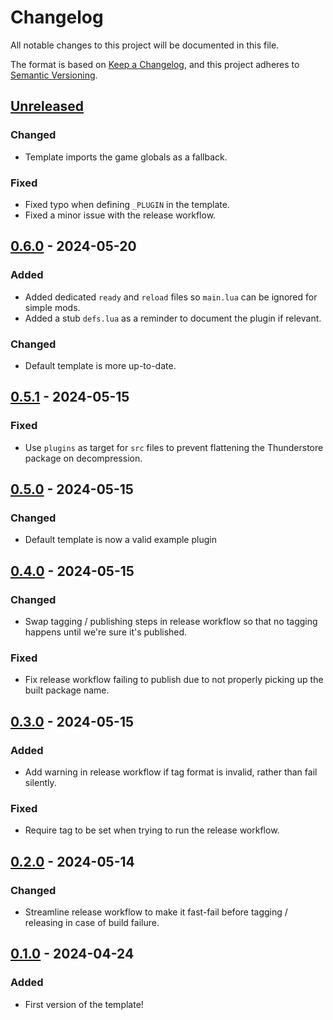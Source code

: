 # Changelog

All notable changes to this project will be documented in this file.

The format is based on [Keep a Changelog](https://keepachangelog.com/en/1.1.0/),
and this project adheres to [Semantic Versioning](https://semver.org/spec/v2.0.0.html).

## [Unreleased]

### Changed

- Template imports the game globals as a fallback.

### Fixed

- Fixed typo when defining `_PLUGIN` in the template.
- Fixed a minor issue with the release workflow.

## [0.6.0] - 2024-05-20

### Added

- Added dedicated `ready` and `reload` files so `main.lua` can be ignored for simple mods.
- Added a stub `defs.lua` as a reminder to document the plugin if relevant.

### Changed

- Default template is more up-to-date.

## [0.5.1] - 2024-05-15

### Fixed

- Use `plugins` as target for `src` files to prevent flattening the Thunderstore package on decompression.

## [0.5.0] - 2024-05-15

### Changed

- Default template is now a valid example plugin

## [0.4.0] - 2024-05-15

### Changed

- Swap tagging / publishing steps in release workflow so that no tagging happens until we're sure it's published.

### Fixed

- Fix release workflow failing to publish due to not properly picking up the built package name.

## [0.3.0] - 2024-05-15

### Added

- Add warning in release workflow if tag format is invalid, rather than fail silently.

### Fixed

- Require tag to be set when trying to run the release workflow.

## [0.2.0] - 2024-05-14

### Changed

- Streamline release workflow to make it fast-fail before tagging / releasing in case of build failure.

## [0.1.0] - 2024-04-24

### Added

- First version of the template!

[unreleased]: https://github.com/SGG-Modding/Hades2ModTemplate/compare/0.6.0...HEAD
[0.6.0]: https://github.com/SGG-Modding/Hades2ModTemplate/compare/0.5.1...0.6.0
[0.5.1]: https://github.com/SGG-Modding/Hades2ModTemplate/compare/0.5.0...0.5.1
[0.5.0]: https://github.com/SGG-Modding/Hades2ModTemplate/compare/0.4.0...0.5.0
[0.4.0]: https://github.com/SGG-Modding/Hades2ModTemplate/compare/0.3.0...0.4.0
[0.3.0]: https://github.com/SGG-Modding/Hades2ModTemplate/compare/0.2.0...0.3.0
[0.2.0]: https://github.com/SGG-Modding/Hades2ModTemplate/compare/0.1.0...0.2.0
[0.1.0]: https://github.com/SGG-Modding/Hades2ModTemplate/compare/0fda8dfd5e2fac61eb377dd21f1f8b5874f15037...0.1.0
